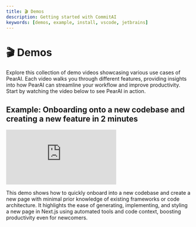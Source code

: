 ```yaml
---
title: 🎬 Demos
description: Getting started with CommitAI
keywords: [demos, example, install, vscode, jetbrains]
---
```


# 🎬 Demos

Explore this collection of demo videos showcasing various use cases of PearAI. Each video walks you through different features, providing insights into how PearAI can streamline your workflow and improve productivity. Start by watching the video below to see PearAI in action.

## Example: Onboarding onto a new codebase and creating a new feature in 2 minutes

<div style={{position: 'relative', paddingBottom: '56.25%', height: 0, overflow: 'hidden', marginBottom: '1rem'}}>
  <iframe 
    style={{position: 'absolute', top: 0, left: 0, width: '100%', height: '100%'}}
  src="https://www.youtube.com/embed/v4NN_qadBS0?si=lNwkFYYU7iz1tji7" 
  title="YouTube video player" 
    frameBorder="0" 
  allow="accelerometer; autoplay; clipboard-write; encrypted-media; gyroscope; picture-in-picture; web-share" 
    allowFullScreen>
</iframe>
</div>

This demo shows how to quickly onboard into a new codebase and create a new page with minimal prior knowledge of existing frameworks or code architecture. It highlights the ease of generating, implementing, and styling a new page in Next.js using automated tools and code context, boosting productivity even for newcomers.

